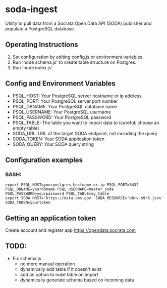 # soda-ingest
Utility to pull data from a Socrata Open Data API (SODA) publisher and populate a PostgreSQL database.

## Operating Instructions

1. Set configuration by editing config.js or environment variables.
2. Run 'node schema.js' to create table structure on Postgres.
3. Run 'node index.js'.

## Config and Environment Variables

- PSQL_HOST: Your PostgreSQL server hostname or ip address 
- PSQL_PORT: Your PostgreSQL server port number
- PSQL_DBNAME: Your PostgreSQL database name
- PSQL_USERNAME: Your PostgreSQL username
- PSQL_PASSWORD: Your PostgreSQL password
- PSQL_TABLE: The table you want to import data to (careful: choose an empty table)
- SODA_URL: URL of the target SODA endpoint, not including the query
- SODA_TOKEN: Your SODA application token
- SODA_QUERY: Your SODA query string

## Configuration examples
### BASH:

    export PSQL_HOST=yourpostgres.hostname.or.ip PSQL_PORT=5432 PSQL_DBNAME=yourdbname PSQL_USERNAME=master_soda PSQL_PASSWORD=yourpassword PSQL_TABLE=my_table
    export SODA_HOST='https://data.cms.gov' SODA_RESOURCE='ehrv-m9r6.json' SODA_TOKEN=yourtoken

## Getting an application token
Create account and register app https://opendata.socrata.com

## TODO:

- Fix schema.js
    - no more manual operation
    - dynamically add table if it doesn't exist
    - add an option to nuke table on import
    - dynamically generate schema based on incoming data 